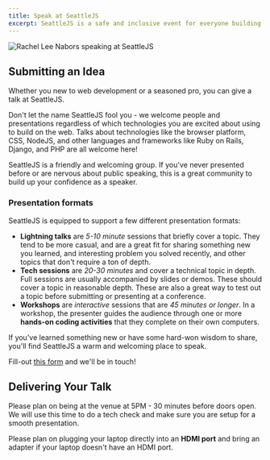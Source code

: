 ```yaml
---
title: Speak at SeattleJS
excerpt: SeattleJS is a safe and inclusive event for everyone building on the web
---
```

![Rachel Lee Nabors speaking at SeattleJS](https://pbs.twimg.com/media/Fe6igRiaEAADO0N?format=jpg&name=large)

## Submitting an Idea

Whether you new to web development or a seasoned pro, you can give a talk at SeattleJS. 

Don't let the name SeattleJS fool you - we welcome people and presentations regardless of which technologies you are excited about using to build on the web. Talks about technologies like the browser platform, CSS, NodeJS, and other languages and frameworks like Ruby on Rails, Django, and PHP are all welcome here!

SeattleJS is a friendly and welcoming group. If you've never presented before or are nervous about public speaking, this is a great community to build up your confidence as a speaker.

### Presentation formats

SeattleJS is equipped to support a few different presentation formats:

- **Lightning talks** are *5-10 minute* sessions that briefly cover a topic. They tend to be more casual, and are a great fit for sharing something new you learned, and interesting problem you solved recently, and other topics that don't require a ton of depth.
- **Tech sessions** are *20-30 minutes* and cover a technical topic in depth. Full sessions are usually accompanied by slides or demos. These should cover a topic in reasonable depth. These are also a great way to test out a topic before submitting or presenting at a conference.
- **Workshops** are *interactive* sessions that are *45 minutes or longer*. In a workshop, the presenter guides the audience through one or more **hands-on coding activities** that they complete on their own computers.

If you've learned something new or have some hard-won wisdom to share, you'll find SeattleJS a warm and welcoming place to speak.

Fill-out <a target="_blank" href="https://airtable.com/shrkvVTP37PnIqgoN">this form</a> and we'll be in touch!

## Delivering Your Talk

Please plan on being at the venue at 5PM - 30 minutes before doors open. We will use this time to do a tech check and make sure you are setup for a smooth presentation. 

Please plan on plugging your laptop directly into an **HDMI port** and bring an adapter if your laptop doesn't have an HDMI port. 
